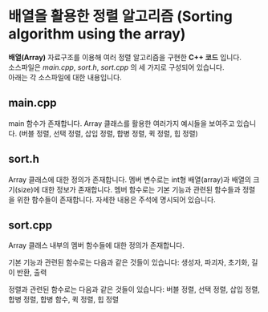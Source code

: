 배열을 활용한 정렬 알고리즘
(Sorting algorithm using the array)
======================
  
__배열(Array)__ 자료구조를 이용해 여러 정렬 알고리즘을 구현한 __C++ 코드__ 입니다.  
소스파일은 _main.cpp_, _sort.h_, _sort.cpp_ 의 세 가지로 구성되어 있습니다.  
아래는 각 소스파일에 대한 내용입니다.  
  
  
  
main.cpp  
--------------------
main 함수가 존재합니다. Array 클래스를 활용한 여러가지 예시들을 보여주고 있습니다. (버블 정렬, 선택 정렬, 삽입 정렬, 합병 정렬, 퀵 정렬, 힙 정렬)  
  
  
  
sort.h
-------------------
Array 클래스에 대한 정의가 존재합니다. 
멤버 변수로는 int형 배열(array)과 배열의 크기(size)에 대한 정보가 존재합니다. 
멤버 함수로는 기본 기능과 관련된 함수들과 정렬을 위한 함수들이 존재합니다. 
자세한 내용은 주석에 명시되어 있습니다. 
  
  
  
sort.cpp
-------------------
Array 클래스 내부의 멤버 함수들에 대한 정의가 존재합니다. 
 
기본 기능과 관련된 함수로는 다음과 같은 것들이 있습니다: 
생성자, 파괴자, 초기화, 길이 반환, 출력 
 
정렬과 관련된 함수로는 다음과 같은 것들이 있습니다: 
버블 정렬, 선택 정렬, 삽입 정렬, 합병 정렬, 합병 함수, 퀵 정렬, 힙 정렬  
  

